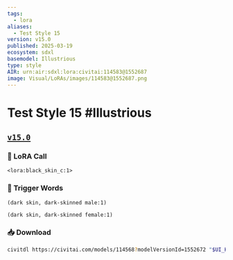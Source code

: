 ```yaml
---
tags:
  - lora
aliases:
  - Test Style 15
version: v15.0
published: 2025-03-19
ecosystem: sdxl
basemodel: Illustrious
type: style
AIR: urn:air:sdxl:lora:civitai:114583@1552687
image: Visual/LoRAs/images/114583@1552687.png
---
```


# Test Style 15 #Illustrious

## [`v15.0`][v15.0]

### 🧩 LoRA Call

```
<lora:black_skin_c:1>
```

### 🔑 Trigger Words

```
(dark skin, dark-skinned male:1)
```

```
(dark skin, dark-skinned female:1)
```

### 📥 Download

```bash
civitdl https://civitai.com/models/114568?modelVersionId=1552672 "$UI_HOME"/models/Lora
```

[v15.0]:https://civitai.com/models/114568?modelVersionId=1552672
